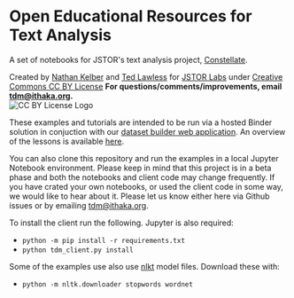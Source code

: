 # Open Educational Resources for Text Analysis
A set of notebooks for JSTOR's text analysis project, [Constellate](https://tdm-pilot.org/). 

Created by [Nathan Kelber](http://nkelber.com) and [Ted Lawless](https://github.com/lawlesst) for [JSTOR Labs](https://labs.jstor.org/) under [Creative Commons CC BY License](https://creativecommons.org/licenses/by/4.0/)
**For questions/comments/improvements, email tdm@ithaka.org.**<br />![CC BY License Logo](https://ithaka-labs.s3.amazonaws.com/static-files/images/tdm/tdmdocs/CC_BY.png)


These examples and tutorials are intended to be run via a hosted Binder solution in conjuction with our [dataset builder web application](https://tdm-pilot.org/). An overview of the lessons is available [here](https://docs.tdm-pilot.org/topic/beginner-lessons/).

You can also clone this repository and run the examples in a local Jupyter Notebook environment. Please keep in mind that this project is in a beta phase and both the notebooks and client code may change frequently. 
If you have crated your own notebooks, or used the client code in some way, we would like to hear about it. Please let us know either here via Github issues or by emailing tdm@ithaka.org.

To install the client run the following. Jupyter is also required:

* `python -m pip install -r requirements.txt`
* `python tdm_client.py install`

Some of the examples use also use [nlkt](https://www.nltk.org/) model files. Download these with:

* `python -m nltk.downloader stopwords wordnet`

